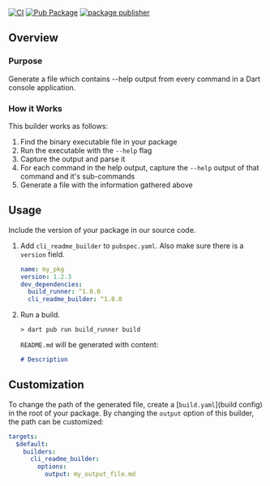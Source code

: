 [![CI](https://github.com/m-skolnick/cli_readme_builder/workflows/CI/badge.svg?branch=master)](https://github.com/m-skolnick/cli_readme_builder/actions?query=workflow%3ACI+branch%3Amaster)
[![Pub Package](https://img.shields.io/pub/v/cli_readme_builder.svg)](https://pub.dev/packages/cli_readme_builder)
[![package publisher](https://img.shields.io/pub/publisher/cli_readme_builder.svg)](https://pub.dev/packages/cli_readme_builder/publisher)


## Overview
### Purpose

Generate a file which contains --help output from every command in a Dart console application.

### How it Works

This builder works as follows:
1. Find the binary executable file in your package
1. Run the executable with the `--help` flag
1. Capture the output and parse it
1. For each command in the help output, capture the `--help` output of that command and it's sub-commands
1. Generate a file with the information gathered above

## Usage
Include the version of your package in our source code.

1. Add `cli_readme_builder` to `pubspec.yaml`. Also make sure there is a `version`
   field.

    ```yaml
    name: my_pkg
    version: 1.2.3
    dev_dependencies:
      build_runner: ^1.0.0
      cli_readme_builder: ^1.0.0
    ```

2. Run a build.

    ```console
    > dart pub run build_runner build
    ```

    `README.md` will be generated with content:

    [comment]: <> (Generated code. Do not modify.)
    ```md
    # Description

    ```

## Customization

To change the path of the generated file, create a [`build.yaml`](build config)
in the root of your package.
By changing the `output` option of this builder, the path can be customized:

```yaml
targets:
  $default:
    builders:
      cli_readme_builder:
        options:
          output: my_output_file.md
```

[build config]: https://pub.dev/packages/build_config
